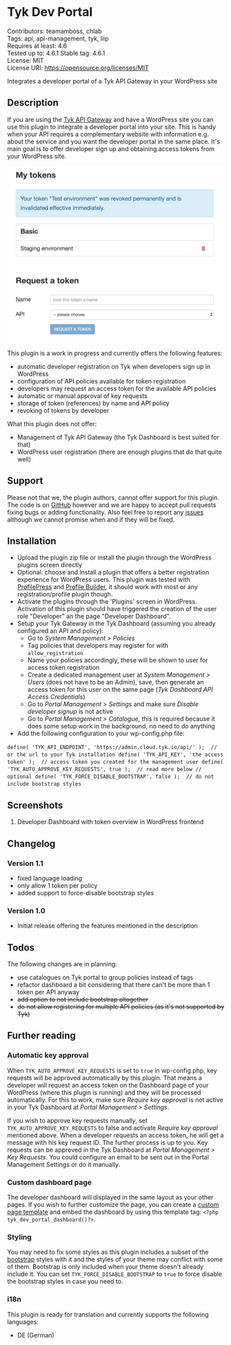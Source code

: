 # Tyk Dev Portal

Contributors: teamamboss, chlab		
Tags: api, api-management, tyk, liip		
Requires at least: 4.6 		
Tested up to: 4.6.1	
Stable tag: 4.6.1	
License: MIT										
License URI: https://opensource.org/licenses/MIT

Integrates a developer portal of a Tyk API Gateway in your WordPress site

## Description

If you are using the [Tyk API Gateway](http://www.tyk.io) and have a WordPress site you can use this plugin to integrate a developer portal into your site. This is handy when your API requires a complementary website with information e.g. about the service and you want the developer portal in the same place. It's main goal is to offer developer sign up and obtaining access tokens from your WordPress site.

![Screenshot 1](./screenshot-1.png)

This plugin is a work in progress and currently offers the following features:

* automatic developer registration on Tyk when developers sign up in WordPress
* configuration of API policies available for token registration
* developers may request an access token for the available API policies
* automatic or manual approval of key requests
* storage of token (references) by name and API policy
* revoking of tokens by developer

What this plugin does not offer:

* Management of Tyk API Gateway (the Tyk Dashboard is best suited for that)
* WordPress user registration (there are enough plugins that do that quite well)

## Support

Please not that we, the plugin authors, cannot offer support for this plugin. The code is on [GitHub](https://github.com/liip/wp-tyk-dev-portal) however and we are happy to accept pull requests fixing bugs or adding functionality. Also feel free to report any [issues](https://github.com/liip/wp-tyk-dev-portal/issues) although we cannot promise when and if they will be fixed.

## Installation

* Upload the plugin zip file or install the plugin through the WordPress plugins screen directly
* Optional: choose and install a plugin that offers a better registration experience for WordPress users. This plugin was tested with [ProfilePress](https://wordpress.org/plugins/ppress/) and [Profile Builder](https://wordpress.org/plugins/profile-builder/), it should work with most or any registration/profile plugin though.
* Activate the plugins through the 'Plugins' screen in WordPress. Activation of this plugin should have triggered the creation of the user role "Developer" an the page "Developer Dashboard".
* Setup your Tyk Gateway in the Tyk Dashboard (assuming you already configured an API and policy):
	* Go to *System Management > Policies*
	* Tag policies that developers may register for with `allow_registration`
	* Name your policies accordingly, these will be shown to user for access token registration
	* Create a dedicated management user at *System Management > Users* (does not have to be an Admin), save, then generate an access
	token for this user on the same page (*Tyk Dashboard API Access Credentials*)
	* Go to *Portal Management > Settings* and make sure *Disable developer signup* is not active
	* Go to *Portal Management > Catalogue*, this is required because it does some setup work in the background, no need to do anything
* Add the following configuration to your wp-config.php file:


`
define( 'TYK_API_ENDPOINT', 'https://admin.cloud.tyk.io/api/' );  // or the url to your Tyk installation
define( 'TYK_API_KEY', 'the access token' );  // access token you created for the management user
define( 'TYK_AUTO_APPROVE_KEY_REQUESTS', true );  // read more below
// optional
define( 'TYK_FORCE_DISABLE_BOOTSTRAP', false );  // do not include bootstrap styles
`

## Screenshots

1. Developer Dashboard with token overview in WordPress frontend

## Changelog

### Version 1.1

* fixed language loading
* only allow 1 token per policy
* added support to force-disable bootstrap styles

### Version 1.0

* Initial release offering the features mentioned in the description

## Todos

The following changes are in planning:

* use catalogues on Tyk portal to group policies instead of tags
* refactor dashboard a bit considering that there can't be more than 1 token per API anyway
* ~~add option to not include bootstrap altogether~~
* ~~do not allow registering for multiple API policies (as it's not supported by Tyk)~~

## Further reading

### Automatic key approval

When `TYK_AUTO_APPROVE_KEY_REQUESTS` is set to `true` in wp-config.php, key requests will be approved automatically by this plugin. That means a developer will request an access token on the Dashboard page of your WordPress (where this plugin is running) and they will be processed automatically. For this to work, make sure *Require key approval* is not active in your Tyk Dashboard at *Portal Management > Settings*.

If you wish to approve key requests manually, set `TYK_AUTO_APPROVE_KEY_REQUESTS` to false and activate *Require key approval* mentioned above. When a developer requests an access token, he will get a message with his key request ID. The further process is up to you. Key requests can be approved in the Tyk Dashboard at *Portal Management > Key Requests*. You could configure an email to be sent out in the Portal Management Settings or do it manually.

### Custom dashboard page

The developer dashboard will displayed in the same layout as your other pages. If you wish to further customize the page, you can create a [custom page template](https://developer.wordpress.org/themes/template-files-section/page-template-files/page-templates/) and embed the dashboard by using this template tag: `<?php tyk_dev_portal_dashboard()?>`.

### Styling

You may need to fix some styles as this plugin includes a subset of the [bootstrap](http://www.getbootstrap.com) styles with it and the styles of your theme may conflict with some of them. Bootstrap is only included when your theme doesn't already include it. You can set `TYK_FORCE_DISABLE_BOOTSTRAP` to `true` to force disable the bootstrap styles in case you need to.

### i18n

This plugin is ready for translation and currently supports the following languages:
* DE (German)

